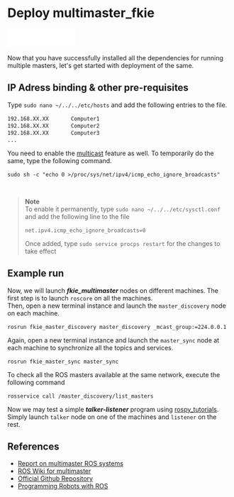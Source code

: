 # Deploy multimaster_fkie
<img src="../assets/img/ROS_logo.png" alt="drawing" height="40"/>

Now that you have successfully installed all the dependencies for running multiple masters, let's get started with deployment of the same.
## IP Adress binding & other pre-requisites
Type `sudo nano ~/../../etc/hosts` and add the following entries to the file.
```
192.168.XX.XX       Computer1
192.168.XX.XX       Computer2
192.168.XX.XX       Computer3
... 
```
You need to enable the [multicast](https://manpages.ubuntu.com/manpages/jammy/man4/multicast.4freebsd.html#:~:text=Multicast%20routing%20is%20used%20to,of%20the%20same%20data%20packets.) feature as well. To temporarily do the same, type the following command.
```
sudo sh -c "echo 0 >/proc/sys/net/ipv4/icmp_echo_ignore_broadcasts"
```
<br>

> **Note**  
> To enable it permanently, type `sudo nano ~/../../etc/sysctl.conf` and add the following line to the file
> ```
> net.ipv4.icmp_echo_ignore_broadcasts=0
> ```
> Once added, type `sudo service procps restart` for the changes to take effect
## Example run
Now, we will launch ***fkie_multimaster*** nodes on different machines. The first step is to launch `roscore` on all the machines.  
Then, open a new terminal instance and launch the `master_discovery` node on each machine.
```
rosrun fkie_master_discovery master_discovery _mcast_group:=224.0.0.1
```
Again, open a new terminal instance and launch the `master_sync` node at each machine to synchronize all the topics and services.
```
rosrun fkie_master_sync master_sync
```
To check all the ROS masters available at the same network, execute the following command
```
rosservice call /master_discovery/list_masters
```
Now we may test a simple ***talker-listener*** program using [rospy_tutorials](http://wiki.ros.org/rospy_tutorials). Simply launch `talker` node on one of the machines and `listener` on the rest.
## References
- [Report on multimaster ROS systems](https://digital.csic.es/bitstream/10261/133333/1/ROS-systems.pdf)
- [ROS Wiki for multimaster](http://wiki.ros.org/multimaster_fkie)  
- [Official Github Repository](https://github.com/fkie/multimaster_fkie)  
- [Programming Robots with ROS](../Programming_Robots_with_ROS.pdf)

